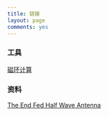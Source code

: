 ```yaml
---
title: 链接
layout: page
comments: yes
---
```


### **工具** ###

[磁环计算](http://toroids.info/)      

### **资料** ###
[The End Fed Half Wave Antenna](http://www.aa5tb.com/efha.html)



